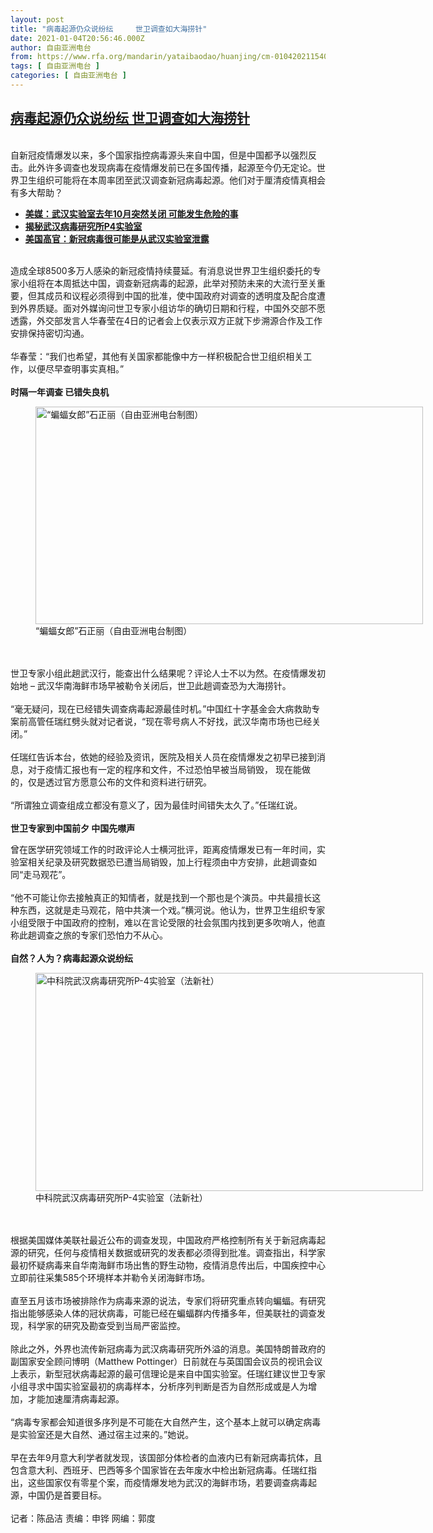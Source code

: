 ```yaml
---
layout: post
title: "病毒起源仍众说纷纭     世卫调查如大海捞针"
date: 2021-01-04T20:56:46.000Z
author: 自由亚洲电台
from: https://www.rfa.org/mandarin/yataibaodao/huanjing/cm-01042021154017.html
tags: [ 自由亚洲电台 ]
categories: [ 自由亚洲电台 ]
---
```

<!--1609793806000-->
[病毒起源仍众说纷纭     世卫调查如大海捞针](https://www.rfa.org/mandarin/yataibaodao/huanjing/cm-01042021154017.html)
------

<div>
<p><br/>自新冠疫情爆发以来，多个国家指控病毒源头来自中国，但是中国都予以强烈反击。此外许多调查也发现病毒在疫情爆发前已在多国传播，起源至今仍无定论。世界卫生组织可能将在本周率团至武汉调查新冠病毒起源。他们对于厘清疫情真相会有多大帮助？</p><p></p><ul><li><strong><a href="https://www.rfa.org/mandarin/Xinwen/10-05092020153915.html">美媒：武汉实验室去年10月突然关闭 可能发生危险的事</a></strong></li><li><strong><a href="https://www.rfa.org/mandarin/yataibaodao/huanjing/rc-04242020103624.html">揭秘武汉病毒研究所P4实验室</a></strong></li><li><a href="https://www.rfa.org/mandarin/Xinwen/7-01042021113110.html"><strong>美国高官：新冠病毒很可能是从武汉实验室泄露</strong></a></li></ul><p><br/>造成全球8500多万人感染的新冠疫情持续蔓延。有消息说世界卫生组织委托的专家小组将在本周抵达中国，调查新冠病毒的起源，此举对预防未来的大流行至关重要，但其成员和议程必须得到中国的批准，使中国政府对调查的透明度及配合度遭到外界质疑。面对外媒询问世卫专家小组访华的确切日期和行程，中国外交部不愿透露，外交部发言人华春莹在4日的记者会上仅表示双方正就下步溯源合作及工作安排保持密切沟通。<br/><br/>华春莹：“我们也希望，其他有关国家都能像中方一样积极配合世卫组织相关工作，以便尽早查明事实真相。”<br/><br/><strong>时隔一年调查 已错失良机</strong></p><p><figure class="image-richtext image-inline captioned" style="width:620px;"><img alt="“蝙蝠女郎”石正丽（自由亚洲电台制图）" height="348" src="https://www.rfa.org/mandarin/yataibaodao/huanjing/cm-01042021154017.html/c2f4eeef-49dc-416d-8910-b64b3b92daeb.jpg/@@images/e57db7d7-c286-41f5-bc14-66a45c9f2ea4.jpeg" title="2" width="620"/><figcaption class="image-caption">“蝙蝠女郎”石正丽（自由亚洲电台制图）</figcaption><small></small></figure><br/><br/>世卫专家小组此趟武汉行，能查出什么结果呢？评论人士不以为然。在疫情爆发初始地 – 武汉华南海鲜市场早被勒令关闭后，世卫此趟调查恐为大海捞针。<br/><br/>“毫无疑问，现在已经错失调查病毒起源最佳时机。”中国红十字基金会大病救助专案前高管任瑞红劈头就对记者说，“现在零号病人不好找，武汉华南市场也已经关闭。”<br/><br/>任瑞红告诉本台，依她的经验及资讯，医院及相关人员在疫情爆发之初早已接到消息，对于疫情汇报也有一定的程序和文件，不过恐怕早被当局销毁， 现在能做的，仅是透过官方愿意公布的文件和资料进行研究。<br/><br/>“所谓独立调查组成立都没有意义了，因为最佳时间错失太久了。”任瑞红说。<br/><br/><strong>世卫专家到中国前夕 中国先噤声</strong></p><p>曾在医学研究领域工作的时政评论人士横河批评，距离疫情爆发已有一年时间，实验室相关纪录及研究数据恐已遭当局销毁，加上行程须由中方安排，此趟调查如同“走马观花”。<br/><br/>“他不可能让你去接触真正的知情者，就是找到一个那也是个演员。中共最擅长这种东西，这就是走马观花，陪中共演一个戏。”横河说。他认为，世界卫生组织专家小组受限于中国政府的控制，难以在言论受限的社会氛围内找到更多吹哨人，他直称此趟调查之旅的专家们恐怕力不从心。<br/><br/><strong>自然？人为？病毒起源众说纷纭</strong></p><p><figure class="image-richtext image-inline captioned" style="width:620px;"><img alt="中科院武汉病毒研究所P-4实验室（法新社）" height="349" src="https://www.rfa.org/mandarin/yataibaodao/huanjing/cm-01042021154017.html/e30efc90-dfe0-4839-85ba-7447799dcee9.jpg/@@images/a130cff8-9c35-4696-a10f-922e175956e0.jpeg" title="2" width="620"/><figcaption class="image-caption">中科院武汉病毒研究所P-4实验室（法新社）</figcaption><small></small></figure><br/><br/>根据美国媒体美联社最近公布的调查发现，中国政府严格控制所有关于新冠病毒起源的研究，任何与疫情相关数据或研究的发表都必须得到批准。调查指出，科学家最初怀疑病毒来自华南海鲜市场出售的野生动物，疫情消息传出后，中国疾控中心立即前往采集585个环境样本并勒令关闭海鲜市场。<br/><br/>直至五月该市场被排除作为病毒来源的说法，专家们将研究重点转向蝙蝠。有研究指出能够感染人体的冠状病毒，可能已经在蝙蝠群内传播多年，但美联社的调查发现，科学家的研究及勘查受到当局严密监控。<br/><br/>除此之外，外界也流传新冠病毒为武汉病毒研究所外溢的消息。美国特朗普政府的副国家安全顾问博明（Matthew Pottinger）日前就在与英国国会议员的视讯会议上表示，新型冠状病毒起源的最可信理论是来自中国实验室。任瑞红建议世卫专家小组寻求中国实验室最初的病毒样本，分析序列判断是否为自然形成或是人为增加，才能加速厘清病毒起源。<br/><br/>“病毒专家都会知道很多序列是不可能在大自然产生，这个基本上就可以确定病毒是实验室还是大自然、通过宿主过来的。”她说。<br/><br/>早在去年9月意大利学者就发现，该国部分体检者的血液内已有新冠病毒抗体，且包含意大利、西班牙、巴西等多个国家皆在去年废水中检出新冠病毒。任瑞红指出，这些国家仅有零星个案，而疫情爆发地为武汉的海鲜市场，若要调查病毒起源，中国仍是首要目标。<br/><br/>记者：陈品洁 责编：申铧 网编：郭度<br/><br/></p>
</div>
